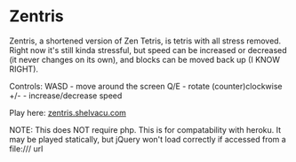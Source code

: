 Zentris
=======

Zentris, a shortened version of Zen Tetris, is tetris with all stress removed. Right now it's still kinda stressful, but speed can be increased or decreased (it never changes on its own), and blocks can be moved back up (I KNOW RIGHT).

Controls:
WASD - move around the screen
Q/E  - rotate (counter)clockwise
+/-  - increase/decrease speed

Play here: [zentris.shelvacu.com](http://zentris.shelvacu.com/)

NOTE: This does NOT require php. This is for compatability with heroku. It may be played statically, but jQuery won't load correctly if accessed from a file:/// url
